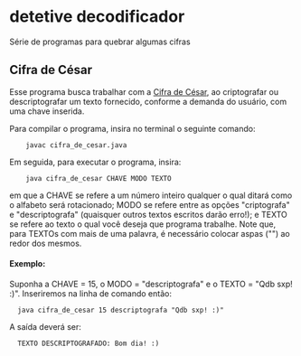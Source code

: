 # detetive decodificador
Série de programas para quebrar algumas cifras

## Cifra de César
Esse programa busca trabalhar com a [Cifra de César](https://pt.wikipedia.org/wiki/Cifra_de_C%C3%A9sar), ao criptografar ou descriptografar um texto fornecido, conforme a demanda do usuário, com uma chave inserida.

Para compilar o programa, insira no terminal o seguinte comando:

        javac cifra_de_cesar.java

Em seguida, para executar o programa, insira:

        java cifra_de_cesar CHAVE MODO TEXTO

em que a CHAVE se refere a um número inteiro qualquer o qual ditará como o alfabeto será rotacionado; MODO se refere entre as opções "criptografa" e "descriptografa" (quaisquer outros textos escritos darão erro!); e TEXTO se refere ao texto o qual você deseja que programa trabalhe. Note que, para TEXTOs com mais de uma palavra, é necessário colocar aspas ("") ao redor dos mesmos.

#### Exemplo: 
Suponha a CHAVE = 15, o MODO = "descriptografa" e o TEXTO = "Qdb sxp! :)". Inseriremos na linha de comando então:

      java cifra_de_cesar 15 descriptografa "Qdb sxp! :)"

A saída deverá ser: 

      TEXTO DESCRIPTOGRAFADO: Bom dia! :)
